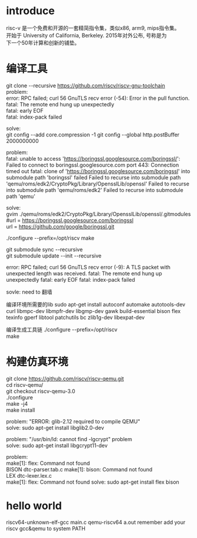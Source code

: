 # introduce
risc-v 是一个免费和开源的一套精简指令集，类似x86, arm9, mips指令集。  
开始于 University of California, Berkeley. 2015年对外公布, 号称是为  
下一个50年计算和创新的铺垫。

# 编译工具
git clone --recursive https://github.com/riscv/riscv-gnu-toolchain  
problem:  
error: RPC failed; curl 56 GnuTLS recv error (-54): Error in the pull function.  
fatal: The remote end hung up unexpectedly  
fatal: early EOF  
fatal: index-pack failed  

solve:  
git config --add core.compression -1
git config --global http.postBuffer 2000000000

problem:  
fatal: unable to access 'https://boringssl.googlesource.com/boringssl/': Failed to connect to boringssl.googlesource.com port 443: Connection timed out
fatal: clone of 'https://boringssl.googlesource.com/boringssl' into submodule path 'boringssl' failed
Failed to recurse into submodule path 'qemu/roms/edk2/CryptoPkg/Library/OpensslLib/openssl'
Failed to recurse into submodule path 'qemu/roms/edk2'
Failed to recurse into submodule path 'qemu'  

solve:    
gvim ./qemu/roms/edk2/CryptoPkg/Library/OpensslLib/openssl/.gitmodules
#url = https://boringssl.googlesource.com/boringssl  
url =  https://github.com/google/boringssl.git  

./configure --prefix=/opt/riscv
make

git submodule sync --recursive  
git submodule update --init --recursive  

error: RPC failed; curl 56 GnuTLS recv error (-9): A TLS packet with unexpected length was received.
fatal: The remote end hung up unexpectedly
fatal: early EOF
fatal: index-pack failed

sovle: need to 翻墙

编译环境所需要的lib
sudo apt-get install autoconf automake autotools-dev curl libmpc-dev libmpfr-dev libgmp-dev gawk build-essential bison flex texinfo gperf libtool patchutils bc zlib1g-dev libexpat-dev

编译生成工具链
./configure --prefix=/opt/riscv  
make  

# 构建仿真环境
git clone https://github.com/riscv/riscv-qemu.git  
cd riscv-qemu/  
git checkout riscv-qemu-3.0  
./configure  
make -j4  
make install  

problem: "ERROR: glib-2.12 required to compile QEMU"  
solve: sudo apt-get install libglib2.0-dev  

problem: "/usr/bin/ld: cannot find -lgcrypt" problem  
solve: sudo apt-get install libgcrypt11-dev  

problem:  
make[1]: flex: Command not found  
	 BISON dtc-parser.tab.c
make[1]: bison: Command not found  
	 LEX dtc-lexer.lex.c  
make[1]: flex: Command not found
solve: sudo apt-get install flex bison  

# hello world
riscv64-unknown-elf-gcc main.c
qemu-riscv64 a.out
remember add your riscv gcc&qemu to system PATH
